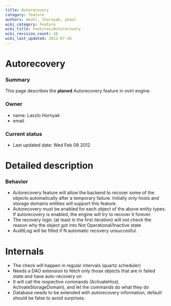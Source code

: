 ```yaml
---
title: Autorecovery
category: feature
authors: ekohl, lhornyak, ykaul
wiki_category: Feature
wiki_title: Features/Autorecovery
wiki_revision_count: 16
wiki_last_updated: 2012-07-20
---
```


# Autorecovery

### Summary

This page describes the **planed** Autorecovery feature in ovirt engine.

### Owner

*   name: Laszlo Hornyak
*   email <lhornyak at redhat dot com>

### Current status

*   Last updated date: Wed Feb 08 2012

# Detailed description

### Behavior

*   Autorecovery feature will allow the backend to recover some of the objects automatically after a temporary failure. Initially only hosts and storage domains entities will support this feature.
*   Autorecovery must be enabled for each object of the above entity types. If autorecovery is enabled, the engine will try to recover it forever.
*   The recovery logic (at least in the first iteration) will not check the reason why the object got into Not Operational/Inactive state
*   AuditLog will be filled if N automatic recovery unsuccesful.

# Internals

*   The check will happen in regular intervals (quartz scheduler)
*   Needs a DAO extension to fetch only those objects that are in failed state and have auto-recovery on
*   It will call the respective commands (ActivateHost, ActivateStorageDomain), and let the commands do what they do
*   Database needs to be extended with autorecovery information, default should be false to avoid surprises.
